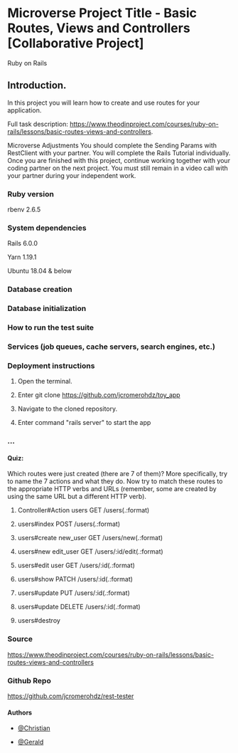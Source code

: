 # Microverse Project Title - Basic Routes, Views and Controllers [Collaborative Project]
Ruby on Rails

## Introduction.

In this project you will learn how to create and use routes for your application.

Full task description: https://www.theodinproject.com/courses/ruby-on-rails/lessons/basic-routes-views-and-controllers.

Microverse Adjustments
You should complete the Sending Params with RestClient with your partner. You will complete the Rails Tutorial individually. Once you are finished with this project, continue working together with your coding partner on the next project. You must still remain in a video call with your partner during your independent work.

###  Ruby version

rbenv 2.6.5


###  System dependencies

Rails 6.0.0

Yarn 1.19.1

Ubuntu 18.04 & below

###  Database creation

###  Database initialization

###  How to run the test suite

###  Services (job queues, cache servers, search engines, etc.)

###  Deployment instructions

1. Open the terminal.

2. Enter git clone https://github.com/jcromerohdz/toy_app

3. Navigate to the cloned repository.

4. Enter command "rails server" to start the app


### ...



#### Quiz: 

Which routes were just created (there are 7 of them)? More specifically, try to name the 7 actions and what they do. Now try to match these routes to the appropriate HTTP verbs and URLs (remember, some are created by using the same URL but a different HTTP verb).

1. Controller#Action
users GET    /users(.:format)                        

2. users#index
POST   /users(.:format)
                                                              
3. users#create
new_user GET    /users/new(.:format)                                                                     
4. users#new
edit_user GET    /users/:id/edit(.:format)                                           

5. users#edit
user GET    /users/:id(.:format)                                                     

6. users#show
PATCH  /users/:id(.:format)                                                          

7. users#update
PUT    /users/:id(.:format)
                                                          
8. users#update
DELETE /users/:id(.:format)                                                          

9. users#destroy

### Source

https://www.theodinproject.com/courses/ruby-on-rails/lessons/basic-routes-views-and-controllers

### Github Repo

https://github.com/jcromerohdz/rest-tester

#### Authors

* [@Christian](https://github.com/jcromerohdz)

* [@Gerald](https://github.com/geraldgsh)
